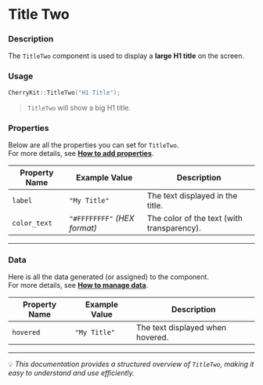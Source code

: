 # Title Two  

### Description  
The `TitleTwo` component is used to display a **large H1 title** on the screen.  

### Usage  
```cpp
CherryKit::TitleTwo("H1 Title");
```
> `TitleTwo` will show a big H1 title.  

### Properties  
Below are all the properties you can set for `TitleTwo`.  
For more details, see **[How to add properties]()**.  

| **Property Name** | **Example Value**                 | **Description**                           |
|------------------|---------------------------------|-------------------------------------------|
| `label`          | `"My Title"`                     | The text displayed in the title.         |
| `color_text`     | `"#FFFFFFFF"` *(HEX format)*    | The color of the text (with transparency). |

---

### Data  
Here is all the data generated (or assigned) to the component.  
For more details, see **[How to manage data]()**.  

| **Property Name** | **Example Value**  | **Description**                   |
|------------------|------------------|-----------------------------------|
| `hovered`       | `"My Title"`      | The text displayed when hovered. |

---

💡 *This documentation provides a structured overview of `TitleTwo`, making it easy to understand and use efficiently.*  
